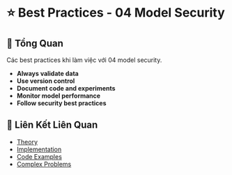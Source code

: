 # ⭐ Best Practices - 04 Model Security

## 🎯 Tổng Quan

Các best practices khi làm việc với 04 model security.

- **Always validate data**
- **Use version control**
- **Document code and experiments**
- **Monitor model performance**
- **Follow security best practices**

## 🔗 Liên Kết Liên Quan

- [Theory](./THEORY_04_model_security.md)
- [Implementation](./IMPLEMENTATION_04_model_security.md)
- [Code Examples](./CODE_EXAMPLES_04_model_security.md)
- [Complex Problems](./COMPLEX_PROBLEMS.md)
